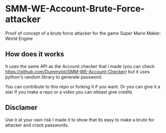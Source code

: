 # SMM-WE-Account-Brute-Force-attacker

Proof of concept of a brute force attacker for the game Super Mario Maker: World Engine


## How does it works

It uses the same API as the Account checker that i made (you can check https://github.com/Dummylot/SMM-WE-Account-Checker) 
but it uses python's random library to generate password.

You can contribute to this repo or forking it if you want.
Or you can give it a star
If you make a repo or a video you can atleast give credits
## Disclamer

Use it at your own risk I made it to show that its easy to make a brute for attacker and crack passwords.
